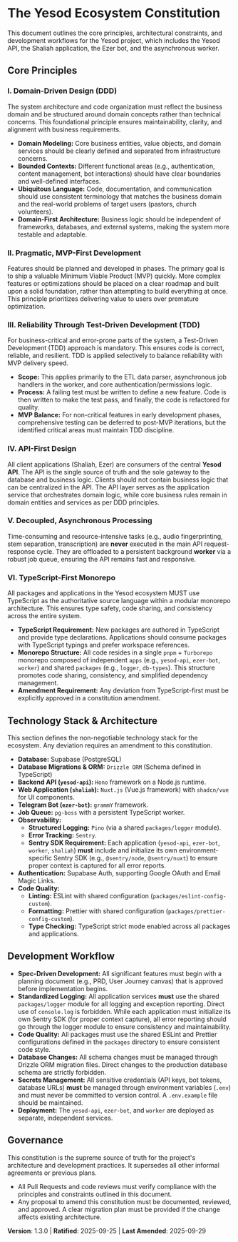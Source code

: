 # The Yesod Ecosystem Constitution

This document outlines the core principles, architectural constraints, and development workflows for the Yesod project, which includes the Yesod API, the Shaliah application, the Ezer bot, and the asynchronous worker.

## Core Principles

### I. Domain-Driven Design (DDD)

The system architecture and code organization must reflect the business domain and be structured around domain concepts rather than technical concerns. This foundational principle ensures maintainability, clarity, and alignment with business requirements.
- **Domain Modeling:** Core business entities, value objects, and domain services should be clearly defined and separated from infrastructure concerns.
- **Bounded Contexts:** Different functional areas (e.g., authentication, content management, bot interactions) should have clear boundaries and well-defined interfaces.
- **Ubiquitous Language:** Code, documentation, and communication should use consistent terminology that matches the business domain and the real-world problems of target users (pastors, church volunteers).
- **Domain-First Architecture:** Business logic should be independent of frameworks, databases, and external systems, making the system more testable and adaptable.

### II. Pragmatic, MVP-First Development
Features should be planned and developed in phases. The primary goal is to ship a valuable Minimum Viable Product (MVP) quickly. More complex features or optimizations should be placed on a clear roadmap and built upon a solid foundation, rather than attempting to build everything at once. This principle prioritizes delivering value to users over premature optimization.

### III. Reliability Through Test-Driven Development (TDD)
For business-critical and error-prone parts of the system, a Test-Driven Development (TDD) approach is mandatory. This ensures code is correct, reliable, and resilient. TDD is applied selectively to balance reliability with MVP delivery speed.
- **Scope:** This applies primarily to the ETL data parser, asynchronous job handlers in the worker, and core authentication/permissions logic.
- **Process:** A failing test must be written to define a new feature. Code is then written to make the test pass, and finally, the code is refactored for quality.
- **MVP Balance:** For non-critical features in early development phases, comprehensive testing can be deferred to post-MVP iterations, but the identified critical areas must maintain TDD discipline.

### IV. API-First Design
All client applications (Shaliah, Ezer) are consumers of the central **Yesod API**. The API is the single source of truth and the sole gateway to the database and business logic. Clients should not contain business logic that can be centralized in the API. The API layer serves as the application service that orchestrates domain logic, while core business rules remain in domain entities and services as per DDD principles.

### V. Decoupled, Asynchronous Processing
Time-consuming and resource-intensive tasks (e.g., audio fingerprinting, stem separation, transcription) are **never** executed in the main API request-response cycle. They are offloaded to a persistent background **worker** via a robust job queue, ensuring the API remains fast and responsive.

### VI. TypeScript-First Monorepo

All packages and applications in the Yesod ecosystem MUST use TypeScript as the authoritative source language within a modular monorepo architecture. This ensures type safety, code sharing, and consistency across the entire system.
- **TypeScript Requirement:** New packages are authored in TypeScript and provide type declarations. Applications should consume packages with TypeScript typings and prefer workspace references.
- **Monorepo Structure:** All code resides in a single `pnpm` + `Turborepo` monorepo composed of independent `apps` (e.g., `yesod-api`, `ezer-bot`, `worker`) and shared `packages` (e.g., `logger`, `db-types`). This structure promotes code sharing, consistency, and simplified dependency management.
- **Amendment Requirement:** Any deviation from TypeScript-first must be explicitly approved in a constitution amendment.

## Technology Stack & Architecture

This section defines the non-negotiable technology stack for the ecosystem. Any deviation requires an amendment to this constitution.

- **Database:** Supabase (PostgreSQL)
- **Database Migrations & ORM:** `Drizzle ORM` (Schema defined in TypeScript)
- **Backend API (`yesod-api`):** `Hono` framework on a Node.js runtime.
- **Web Application (`shaliah`):** `Nuxt.js` (Vue.js framework) with `shadcn/vue` for UI components.
- **Telegram Bot (`ezer-bot`):** `grammY` framework.
- **Job Queue:** `pg-boss` with a persistent TypeScript worker.
- **Observability:**
    - **Structured Logging:** `Pino` (via a shared `packages/logger` module).
    - **Error Tracking:** `Sentry`.
    - **Sentry SDK Requirement:** Each application (`yesod-api`, `ezer-bot`, `worker`, `shaliah`) **must** include and initialize its own environment-specific Sentry SDK (e.g., `@sentry/node`, `@sentry/nuxt`) to ensure proper context is captured for all error reports.
- **Authentication:** Supabase Auth, supporting Google OAuth and Email Magic Links.
- **Code Quality:**
    - **Linting:** ESLint with shared configuration (`packages/eslint-config-custom`).
    - **Formatting:** Prettier with shared configuration (`packages/prettier-config-custom`).
    - **Type Checking:** TypeScript strict mode enabled across all packages and applications.

## Development Workflow

- **Spec-Driven Development:** All significant features must begin with a planning document (e.g., PRD, User Journey canvas) that is approved before implementation begins.
- **Standardized Logging:** All application services **must** use the shared `packages/logger` module for all logging and exception reporting. Direct use of `console.log` is forbidden. While each application must initialize its own Sentry SDK (for proper context capture), all error reporting should go through the logger module to ensure consistency and maintainability.
- **Code Quality:** All packages must use the shared ESLint and Prettier configurations defined in the `packages` directory to ensure consistent code style.
- **Database Changes:** All schema changes must be managed through Drizzle ORM migration files. Direct changes to the production database schema are strictly forbidden.
- **Secrets Management:** All sensitive credentials (API keys, bot tokens, database URLs) **must** be managed through environment variables (`.env`) and must never be committed to version control. A `.env.example` file should be maintained.
- **Deployment:** The `yesod-api`, `ezer-bot`, and `worker` are deployed as separate, independent services.

## Governance

This constitution is the supreme source of truth for the project's architecture and development practices. It supersedes all other informal agreements or previous plans.
- All Pull Requests and code reviews must verify compliance with the principles and constraints outlined in this document.
- Any proposal to amend this constitution must be documented, reviewed, and approved. A clear migration plan must be provided if the change affects existing architecture.

**Version**: 1.3.0 | **Ratified**: 2025-09-25 | **Last Amended**: 2025-09-29